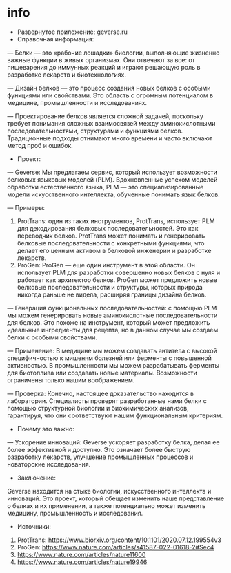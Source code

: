 # info
- Развернутое приложение: geverse.ru
- Справочная информация:

— Белки — это «рабочие лошадки» биологии, выполняющие жизненно важные функции в живых организмах. Они отвечают за все: от пищеварения до иммунных реакций и играют решающую роль в разработке лекарств и биотехнологиях.

— Дизайн белков — это процесс создания новых белков с особыми функциями или свойствами. Это область с огромным потенциалом в медицине, промышленности и исследованиях.

—  Проектирование белков является сложной задачей, поскольку требует понимания сложных взаимосвязей между аминокислотными последовательностями, структурами и функциями белков. Традиционные подходы отнимают много времени и часто включают метод проб и ошибок.

- Проект:

—  Geverse: Мы предлагаем сервис, который использует возможности белковых языковых моделей (PLM). Вдохновленные успехом моделей обработки естественного языка, PLM — это специализированные модели искусственного интеллекта, обученные понимать язык белков.

—  Примеры:
1. ProtTrans: один из таких инструментов, ProtTrans, использует PLM для декодирования белковых последовательностей. Это как переводчик белков. ProtTrans может понимать и генерировать белковые последовательности с конкретными функциями, что делает его ценным активом в белковой инженерии и разработке лекарств.
2. ProGen: ProGen — еще один инструмент в этой области. Он использует PLM для разработки совершенно новых белков с нуля и работает как архитектор белков. ProGen может предложить новые белковые последовательности и структуры, которых природа никогда раньше не видела, расширяя границы дизайна белков.

— Генерация функциональных последовательностей: с помощью PLM мы можем генерировать новые аминокислотные последовательности для белков. Это похоже на инструмент, который может предложить идеальные ингредиенты для рецепта, но в данном случае мы создаем белки с особыми свойствами.

— Применение: В медицине мы можем создавать антитела с высокой специфичностью к мишеням болезней или ферменты с повышенной активностью. В промышленности мы можем разрабатывать ферменты для биотоплива или создавать новые материалы. Возможности ограничены только нашим воображением.

— Проверка: Конечно, настоящее доказательство находится в лаборатории. Специалисты проверят разработанные нами белки с помощью структурной биологии и биохимических анализов, гарантируя, что они соответствуют нашим функциональным критериям.

- Почему это важно:

— Ускорение инноваций: Geverse ускоряет разработку белка, делая ее более эффективной и доступно. Это означает более быструю разработку лекарств, улучшение промышленных процессов и новаторские исследования.

- Заключение:

Geverse находится на стыке биологии, искусственного интеллекта и инноваций. Это проект, который обещает изменить наше представление о белках и их применении, а также потенциально может изменить медицину, промышленность и исследования.

- Источники:
1. ProtTrans: https://www.biorxiv.org/content/10.1101/2020.07.12.199554v3
2. ProGen: https://www.nature.com/articles/s41587-022-01618-2#Sec4
3. https://www.nature.com/articles/nature11600
4. https://www.nature.com/articles/nature19946
